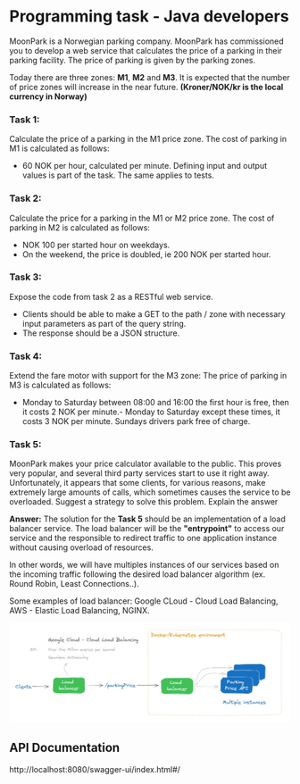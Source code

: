 # Programming task - Java developers

MoonPark is a Norwegian parking company. MoonPark has commissioned you to
develop a web service that calculates the price of a parking in their parking facility.
The price of parking is given by the parking zones. 

Today there are three zones: **M1**, **M2** and **M3**. It is expected that the number of price zones will increase in the near
future.
**(Kroner/NOK/kr is the local currency in Norway)**
### Task 1:
Calculate the price of a parking in the M1 price zone.
The cost of parking in M1 is calculated as follows:
- 60 NOK per hour, calculated per minute.
  Defining input and output values is part of the task. The same applies to tests.

### Task 2:
  Calculate the price for a parking in the M1 or M2 price zone.
  The cost of parking in M2 is calculated as follows:
- NOK 100 per started hour on weekdays.
- On the weekend, the price is doubled, ie 200 NOK per started hour.

### Task 3:
  Expose the code from task 2 as a RESTful web service.
- Clients should be able to make a GET to the path / zone with necessary input
  parameters as part of the query string.
- The response should be a JSON structure.

### Task 4:
  Extend the fare motor with support for the M3 zone:
  The price of parking in M3 is calculated as follows:
- Monday to Saturday between 08:00 and 16:00 the first hour is free, then it costs 2
  NOK per minute.- Monday to Saturday except these times, it costs 3 NOK per minute. Sundays drivers park free of charge.

### Task 5:
  MoonPark makes your price calculator available to the public. This proves very
  popular, and several third party services start to use it right away. Unfortunately, it
  appears that some clients, for various reasons, make extremely large amounts of
  calls, which sometimes causes the service to be overloaded.
  Suggest a strategy to solve this problem. Explain the answer

**Answer:** The solution for the **Task 5** should be an implementation of a load balancer service. 
The load balancer will be the **"entrypoint"** to access our service and the responsible to redirect 
traffic to one application instance without causing overload of resources.

In other words, we will have multiples instances of our services based on the incoming traffic following the desired load 
balancer algorithm (ex. Round Robin, Least Connections..).

Some examples of load balancer: Google CLoud - Cloud Load Balancing, AWS - Elastic Load Balancing, NGINX.

![Alt text](src/main/resources/images/LoadBalancer.jpg?raw=true "Load Balancer")

## API Documentation

http://localhost:8080/swagger-ui/index.html#/


